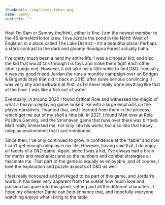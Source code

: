 ```yaml
---
thumbnail: /img/sammy-token.png
name: Sammy
subtitle: ""
---
```

Hey! I’m Sam or Sammy (he/him), either is fine. I am the newest member to the 4ShameNotHonor crew. I live across the pond in the North West of England, in a place called The Lake District – it’s a beautiful place! Perhaps a stark contrast to the dark and gloomy Roudgara Forest actually haha.

I’ve pretty much been a nerd my entire life. I was a dinosaur kid, and also the kid that would talk through his toys and make them fight each other (don’t judge me). However, it did take me a little while to find D&D. Ironically, it was my good friend Jordan (he runs a monthly campaign over on Bridges & Brigands btw) that did it back in 2015, after some serious convincing. I was very shy and awkward at first, as I’d never really done anything like that at the time. I was like a fish out of water. 

Eventually, in around 2020 I found Critical Role and witnessed the magic of what a heavy roleplaying game looked like with a large emphasis on the player narratives. I wanted that, and I learned from them in the process, which got me out of my shell a little bit. In 2021, I found Matt over at Role Positive Gaming, and the Strixhaven game that runs over there was birthed. Matt really immersed me, not only into his world, but also into that heavy roleplay environment that I just mentioned.

Since then, I’ve only continued to grow in confidence at the “table” and now I can’t get enough roleplay in my life. However, having said that, I do enjoy all facets of a D&D game. Again, since I was a kid, I’ve always had a brain for maths and mechanics and so the numbers and combat strategies all fascinate me. That part of the game is equally as enjoyable, and of course, I love the exploration and puzzle aspects of D&D as well.


I feel really honoured and privileged to be part of this game, and Jordan’s world. It has been very apparent from the outset how much love and passion has gone into this game, setting and all the different characters. I hope my character Dante can help enhance that, and hopefully everyone watching enjoys what I bring to the table